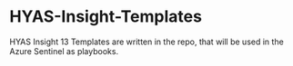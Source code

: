 # HYAS-Insight-Templates
HYAS Insight 13 Templates are written in the repo, that will be used in the Azure Sentinel as playbooks.
